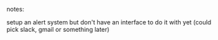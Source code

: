 notes:

setup an alert system but don't have an interface to do it with yet (could pick slack, gmail or something later)
